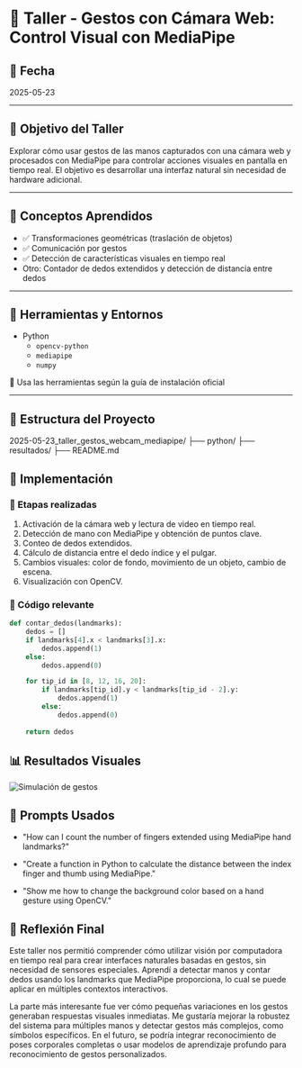# 🧪 Taller - Gestos con Cámara Web: Control Visual con MediaPipe

## 📅 Fecha  
2025-05-23

---

## 🎯 Objetivo del Taller  
Explorar cómo usar gestos de las manos capturados con una cámara web y procesados con MediaPipe para controlar acciones visuales en pantalla en tiempo real. El objetivo es desarrollar una interfaz natural sin necesidad de hardware adicional.

---

## 🧠 Conceptos Aprendidos

- ✅ Transformaciones geométricas (traslación de objetos)
- ✅ Comunicación por gestos
- ✅ Detección de características visuales en tiempo real
- Otro: Contador de dedos extendidos y detección de distancia entre dedos

---

## 🔧 Herramientas y Entornos

- Python  
  - `opencv-python`  
  - `mediapipe`  
  - `numpy`

📌 Usa las herramientas según la guía de instalación oficial

---

## 📁 Estructura del Proyecto
2025-05-23_taller_gestos_webcam_mediapipe/
├── python/
├── resultados/
├── README.md

## 🧪 Implementación

### 🔹 Etapas realizadas

1. Activación de la cámara web y lectura de video en tiempo real.
2. Detección de mano con MediaPipe y obtención de puntos clave.
3. Conteo de dedos extendidos.
4. Cálculo de distancia entre el dedo índice y el pulgar.
5. Cambios visuales: color de fondo, movimiento de un objeto, cambio de escena.
6. Visualización con OpenCV.

### 🔹 Código relevante

```python
def contar_dedos(landmarks):
    dedos = []
    if landmarks[4].x < landmarks[3].x:
        dedos.append(1)
    else:
        dedos.append(0)

    for tip_id in [8, 12, 16, 20]:
        if landmarks[tip_id].y < landmarks[tip_id - 2].y:
            dedos.append(1)
        else:
            dedos.append(0)
    
    return dedos
```

## 📊 Resultados Visuales
![Simulación de gestos](Resultados/gestos.gif)

## 🧩 Prompts Usados

- "How can I count the number of fingers extended using MediaPipe hand landmarks?"

- "Create a function in Python to calculate the distance between the index finger and thumb using MediaPipe."

- "Show me how to change the background color based on a hand gesture using OpenCV."

## 💬 Reflexión Final
Este taller nos permitió comprender cómo utilizar visión por computadora en tiempo real para crear interfaces naturales basadas en gestos, sin necesidad de sensores especiales. Aprendí a detectar manos y contar dedos usando los landmarks que MediaPipe proporciona, lo cual se puede aplicar en múltiples contextos interactivos.

La parte más interesante fue ver cómo pequeñas variaciones en los gestos generaban respuestas visuales inmediatas. Me gustaría mejorar la robustez del sistema para múltiples manos y detectar gestos más complejos, como símbolos específicos. En el futuro, se podría integrar reconocimiento de poses corporales completas o usar modelos de aprendizaje profundo para reconocimiento de gestos personalizados.
